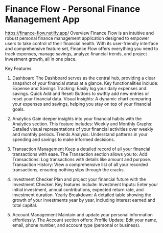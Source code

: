 # Finance Flow - Personal Finance Management App
https://finance-flow.netlify.app/
Overview
Finance Flow is an intuitive and robust personal finance management application designed to empower users to take control of their financial health. With its user-friendly interface and comprehensive feature set, Finance Flow offers everything you need to track expenses, manage savings, analyze financial trends, and project investment growth, all in one place.

Key Features
1. Dashboard
The Dashboard serves as the central hub, providing a clear snapshot of your financial status at a glance. Key functionalities include:
Expense and Savings Tracking: Easily log your daily expenses and savings.
Quick Add and Reset: Buttons to swiftly add new entries or reset your financial data.
Visual Insights: A dynamic chart comparing your expenses and savings, helping you stay on top of your financial goals.

2. Analytics
Gain deeper insights into your financial habits with the Analytics section. This feature includes:
Weekly and Monthly Graphs: Detailed visual representations of your financial activities over weekly and monthly periods.
Trends Analysis: Understand patterns in your spending and savings to make informed decisions.

3. Transaction Management
Keep a detailed record of all your financial transactions with ease. The Transaction section allows you to:
Add Transactions: Log transactions with details like amount and purpose.
Transaction History: View a comprehensive list of all your recorded transactions, ensuring nothing slips through the cracks.

4. Investment Checker
Plan and project your financial future with the Investment Checker. Key features include:
Investment Inputs: Enter your initial investment, annual contributions, expected return rate, and investment duration.
Yearly Breakdown: A detailed table showing the growth of your investments year by year, including interest earned and total capital.

5. Account Management
Maintain and update your personal information effortlessly. The Account section offers:
Profile Update: Edit your name, email, phone number, and account type (personal or business).
